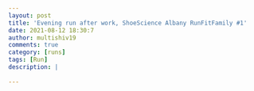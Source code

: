 ```yaml
---
layout: post
title: 'Evening run after work, ShoeScience Albany RunFitFamily #1'
date: 2021-08-12 18:30:7
author: multishiv19
comments: true
category: [runs]
tags: [Run]
description: |
    
---
```





<div width='100%' class='strava-embed-placeholder' data-embed-type='activity' data-embed-id='5779048134'></div>
<script src='https://strava-embeds.com/embed.js'></script>
